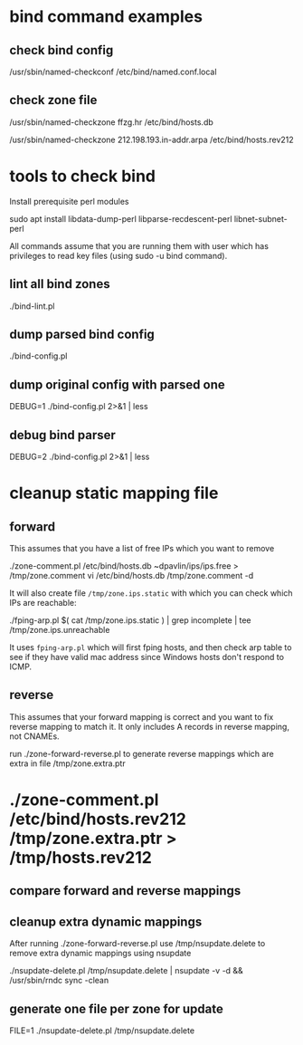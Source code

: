 # bind command examples

## check bind config

/usr/sbin/named-checkconf /etc/bind/named.conf.local

## check zone file

/usr/sbin/named-checkzone ffzg.hr /etc/bind/hosts.db

/usr/sbin/named-checkzone 212.198.193.in-addr.arpa /etc/bind/hosts.rev212


# tools to check bind

Install prerequisite perl modules

sudo apt install libdata-dump-perl libparse-recdescent-perl libnet-subnet-perl

All commands assume that you are running them with user which has
privileges to read key files (using sudo -u bind command).

## lint all bind zones

./bind-lint.pl

## dump parsed bind config

./bind-config.pl

## dump original config with parsed one

DEBUG=1 ./bind-config.pl 2>&1 | less

## debug bind parser

DEBUG=2 ./bind-config.pl 2>&1 | less


# cleanup static mapping file

## forward

This assumes that you have a list of free IPs which you want to remove

./zone-comment.pl /etc/bind/hosts.db ~dpavlin/ips/ips.free > /tmp/zone.comment
vi /etc/bind/hosts.db /tmp/zone.comment -d

It will also create file `/tmp/zone.ips.static` with which you can check which IPs
are reachable:

./fping-arp.pl $( cat /tmp/zone.ips.static ) | grep incomplete | tee /tmp/zone.ips.unreachable

It uses `fping-arp.pl` which will first fping hosts, and then check arp table to see if they
have valid mac address since Windows hosts don't respond to ICMP.

## reverse

This assumes that your forward mapping is correct and you want to fix
reverse mapping to match it. It only includes A records in reverse
mapping, not CNAMEs.

run ./zone-forward-reverse.pl to generate reverse mappings which are extra in
file /tmp/zone.extra.ptr

# ./zone-comment.pl /etc/bind/hosts.rev212 /tmp/zone.extra.ptr > /tmp/hosts.rev212
## compare forward and reverse mappings



## cleanup extra dynamic mappings

After running ./zone-forward-reverse.pl use /tmp/nsupdate.delete to remove
extra dynamic mappings using nsupdate

./nsupdate-delete.pl /tmp/nsupdate.delete | nsupdate -v -d && /usr/sbin/rndc sync -clean

## generate one file per zone for update

FILE=1 ./nsupdate-delete.pl /tmp/nsupdate.delete


